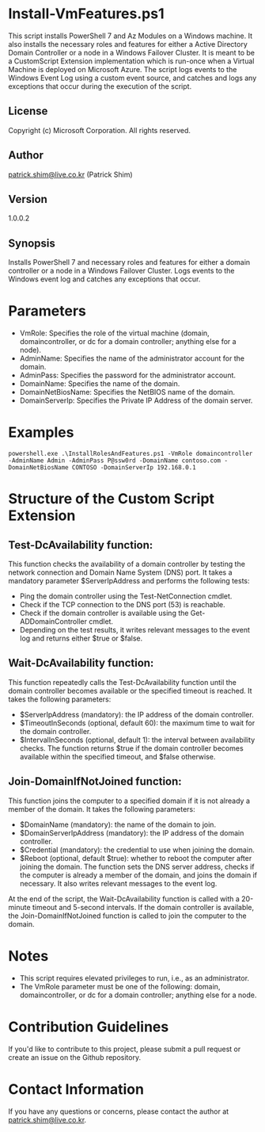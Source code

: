 # Install-VmFeatures.ps1
This script installs PowerShell 7 and Az Modules on a Windows machine. It also installs the necessary roles and features for either a Active Directory Domain Controller or a node in a Windows Failover Cluster.  It is meant to be a CustomScript Extension implementation which is run-once when a Virtual Machine is deployed on Microsoft Azure.  The script logs events to the Windows Event Log using a custom event source, and catches and logs any exceptions that occur during the execution of the script.

## License
Copyright (c) Microsoft Corporation. All rights reserved.

## Author
patrick.shim@live.co.kr (Patrick Shim)

## Version
1.0.0.2

## Synopsis
Installs PowerShell 7 and necessary roles and features for either a domain controller or a node in a Windows Failover Cluster. Logs events to the Windows event log and catches any exceptions that occur.

# Parameters
- VmRole: Specifies the role of the virtual machine (domain, domaincontroller, or dc for a domain controller; anything else for a node).
- AdminName: Specifies the name of the administrator account for the domain.
- AdminPass: Specifies the password for the administrator account.
- DomainName: Specifies the name of the domain.
- DomainNetBiosName: Specifies the NetBIOS name of the domain.
- DomainServerIp: Specifies the Private IP Address of the domain server.

# Examples
```
powershell.exe .\InstallRolesAndFeatures.ps1 -VmRole domaincontroller -AdminName Admin -AdminPass P@ssw0rd -DomainName contoso.com -DomainNetBiosName CONTOSO -DomainServerIp 192.168.0.1
```

# Structure of the Custom Script Extension
## Test-DcAvailability function:
This function checks the availability of a domain controller by testing the network connection and Domain Name System (DNS) port. It takes a mandatory parameter $ServerIpAddress and performs the following tests:
- Ping the domain controller using the Test-NetConnection cmdlet.
- Check if the TCP connection to the DNS port (53) is reachable.
- Check if the domain controller is available using the Get-ADDomainController cmdlet.
- Depending on the test results, it writes relevant messages to the event log and returns either $true or $false.

## Wait-DcAvailability function:
This function repeatedly calls the Test-DcAvailability function until the domain controller becomes available or the specified timeout is reached. It takes the following parameters:
- $ServerIpAddress (mandatory): the IP address of the domain controller.
- $TimeoutInSeconds (optional, default 60): the maximum time to wait for the domain controller.
- $IntervalInSeconds (optional, default 1): the interval between availability checks.
The function returns $true if the domain controller becomes available within the specified timeout, and $false otherwise.

## Join-DomainIfNotJoined function:
This function joins the computer to a specified domain if it is not already a member of the domain. It takes the following parameters:
- $DomainName (mandatory): the name of the domain to join.
- $DomainServerIpAddress (mandatory): the IP address of the domain controller.
- $Credential (mandatory): the credential to use when joining the domain.
- $Reboot (optional, default $true): whether to reboot the computer after joining the domain.
The function sets the DNS server address, checks if the computer is already a member of the domain, and joins the domain if necessary. It also writes relevant messages to the event log.

At the end of the script, the Wait-DcAvailability function is called with a 20-minute timeout and 5-second intervals. If the domain controller is available, the Join-DomainIfNotJoined function is called to join the computer to the domain.

# Notes
- This script requires elevated privileges to run, i.e., as an administrator.
- The VmRole parameter must be one of the following: domain, domaincontroller, or dc for a domain controller; anything else for a node.

# Contribution Guidelines
If you'd like to contribute to this project, please submit a pull request or create an issue on the Github repository.

# Contact Information
If you have any questions or concerns, please contact the author at patrick.shim@live.co.kr.
